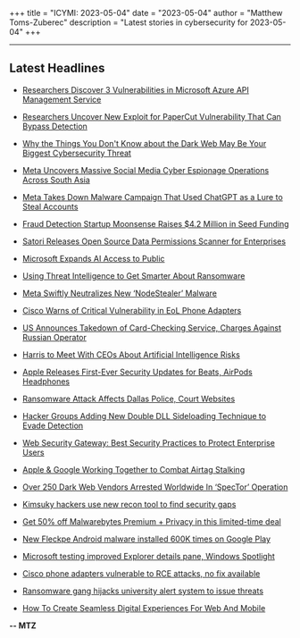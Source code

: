 +++
title = "ICYMI: 2023-05-04"
date = "2023-05-04"
author = "Matthew Toms-Zuberec"
description = "Latest stories in cybersecurity for 2023-05-04"
+++

---------------------------------------------------------------------------
## Latest Headlines
- [Researchers Discover 3 Vulnerabilities in Microsoft Azure API Management Service](https://thehackernews.com/2023/05/researchers-discover-3-vulnerabilities.html)

- [Researchers Uncover New Exploit for PaperCut Vulnerability That Can Bypass Detection](https://thehackernews.com/2023/05/researchers-uncover-new-exploit-for.html)

- [Why the Things You Don't Know about the Dark Web May Be Your Biggest Cybersecurity Threat](https://thehackernews.com/2023/05/why-things-you-dont-know-about-dark-web.html)

- [Meta Uncovers Massive Social Media Cyber Espionage Operations Across South Asia](https://thehackernews.com/2023/05/meta-uncovers-massive-social-media.html)

- [Meta Takes Down Malware Campaign That Used ChatGPT as a Lure to Steal Accounts](https://thehackernews.com/2023/05/meta-takes-down-malware-campaign-that.html)

- [Fraud Detection Startup Moonsense Raises $4.2 Million in Seed Funding](https://www.securityweek.com/fraud-detection-startup-moonsense-raises-4-2-million-in-seed-funding/)

- [Satori Releases Open Source Data Permissions Scanner for Enterprises](https://www.securityweek.com/satori-releases-open-source-data-permissions-scanner-for-enterprises/)

- [Microsoft Expands AI Access to Public](https://www.securityweek.com/microsoft-expands-ai-access-to-public/)

- [Using Threat Intelligence to Get Smarter About Ransomware](https://www.securityweek.com/using-threat-intelligence-to-get-smarter-about-ransomware/)

- [Meta Swiftly Neutralizes New ‘NodeStealer’ Malware](https://www.securityweek.com/meta-swiftly-neutralizes-new-nodestealer-malware/)

- [Cisco Warns of Critical Vulnerability in EoL Phone Adapters](https://www.securityweek.com/cisco-warns-of-critical-vulnerability-in-eol-phone-adapters/)

- [US Announces Takedown of Card-Checking Service, Charges Against Russian Operator](https://www.securityweek.com/us-announces-takedown-of-card-checking-service-charges-against-russian-operator/)

- [Harris to Meet With CEOs About Artificial Intelligence Risks](https://www.securityweek.com/harris-to-meet-with-ceos-about-artificial-intelligence-risks/)

- [Apple Releases First-Ever Security Updates for Beats, AirPods Headphones](https://www.securityweek.com/apple-releases-first-ever-security-updates-for-beats-airpods-headphones/)

- [Ransomware Attack Affects Dallas Police, Court Websites](https://www.securityweek.com/ransomware-attack-affects-dallas-police-court-websites/)

- [Hacker Groups Adding New Double DLL Sideloading Technique to Evade Detection](https://cybersecuritynews.com/double-dll-sideloading-technique-to-evade-detection/)

- [Web Security Gateway: Best Security Practices to Protect Enterprise Users](https://cybersecuritynews.com/secure-web-gateway-to-protect-enterpris/)

- [Apple & Google Working Together to Combat Airtag Stalking](https://cybersecuritynews.com/apple-google-working-together-to-combat-airtag-stalking/)

- [Over 250 Dark Web Vendors Arrested Worldwide In ‘SpecTor’ Operation](https://cybersecuritynews.com/dark-web-vendors-arrested/)

- [Kimsuky hackers use new recon tool to find security gaps](https://www.bleepingcomputer.com/news/security/kimsuky-hackers-use-new-recon-tool-to-find-security-gaps/)

- [Get 50% off Malwarebytes Premium + Privacy in this limited-time deal](https://www.bleepingcomputer.com/news/security/get-50-percent-off-malwarebytes-premium-plus-privacy-in-this-limited-time-deal/)

- [New Fleckpe Android malware installed 600K times on Google Play](https://www.bleepingcomputer.com/news/security/new-fleckpe-android-malware-installed-600k-times-on-google-play/)

- [Microsoft testing improved Explorer details pane, Windows Spotlight](https://www.bleepingcomputer.com/news/microsoft/microsoft-testing-improved-explorer-details-pane-windows-spotlight/)

- [Cisco phone adapters vulnerable to RCE attacks, no fix available](https://www.bleepingcomputer.com/news/security/cisco-phone-adapters-vulnerable-to-rce-attacks-no-fix-available/)

- [Ransomware gang hijacks university alert system to issue threats](https://www.bleepingcomputer.com/news/security/ransomware-gang-hijacks-university-alert-system-to-issue-threats/)

- [How To Create Seamless Digital Experiences For Web And Mobile](https://www.bleepingcomputer.com/news/security/how-to-create-seamless-digital-experiences-for-web-and-mobile/)

**-- MTZ**